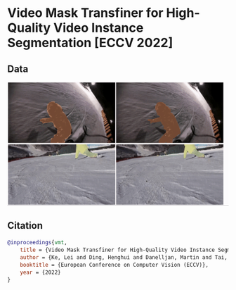 # Video Mask Transfiner for High-Quality Video Instance Segmentation [ECCV 2022]

## Data
<img src="figures/data1_new.gif" width="830">

## Citation

```bibtex
@inproceedings{vmt,
    title = {Video Mask Transfiner for High-Quality Video Instance Segmentation},
    author = {Ke, Lei and Ding, Henghui and Danelljan, Martin and Tai, Yu-Wing and Tang, Chi-Keung and Yu, Fisher},
    booktitle = {European Conference on Computer Vision (ECCV)},
    year = {2022}
}
